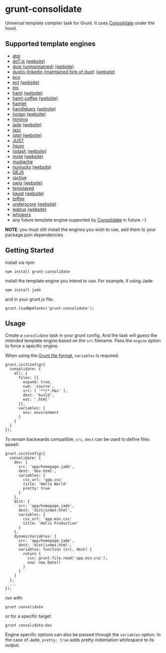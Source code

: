 # grunt-consolidate

Universal template compiler task for Grunt. It uses [Consolidate](https://github.com/visionmedia/consolidate.js) under the hood.

## Supported template engines

  - [atpl](https://github.com/soywiz/atpl.js)
  - [doT.js](https://github.com/olado/doT) [(website)](http://olado.github.io/doT/)
  - [dust (unmaintained)](https://github.com/akdubya/dustjs) [(website)](http://akdubya.github.com/dustjs/)
  - [dustjs-linkedin (maintained fork of dust)](https://github.com/linkedin/dustjs) [(website)](http://linkedin.github.io/dustjs/)
  - [eco](https://github.com/sstephenson/eco)
  - [ect](https://github.com/baryshev/ect) [(website)](http://ectjs.com/)
  - [ejs](https://github.com/visionmedia/ejs)
  - [haml](https://github.com/visionmedia/haml.js) [(website)](http://haml-lang.com/)
  - [haml-coffee](https://github.com/9elements/haml-coffee) [(website)](http://haml-lang.com/)
  - [hamlet](https://github.com/gregwebs/hamlet.js)
  - [handlebars](https://github.com/wycats/handlebars.js/) [(website)](http://handlebarsjs.com/)
  - [hogan](https://github.com/twitter/hogan.js) [(website)](http://twitter.github.com/hogan.js/)
  - [htmling](https://github.com/codemix/htmling)
  - [jade](https://github.com/visionmedia/jade) [(website)](http://jade-lang.com/)
  - [jazz](https://github.com/shinetech/jazz)
  - [jqtpl](https://github.com/kof/node-jqtpl) [(website)](http://api.jquery.com/category/plugins/templates/)
  - [JUST](https://github.com/baryshev/just)
  - [liquor](https://github.com/chjj/liquor)
  - [lodash](https://github.com/bestiejs/lodash) [(website)](http://lodash.com/)
  - [mote](https://github.com/satchmorun/mote) [(website)](http://satchmorun.github.io/mote/)
  - [mustache](https://github.com/janl/mustache.js)
  - [nunjucks](https://github.com/mozilla/nunjucks) [(website)](https://mozilla.github.io/nunjucks)
  - [QEJS](https://github.com/jepso/QEJS)
  - [ractive](https://github.com/Rich-Harris/Ractive)
  - [swig](https://github.com/paularmstrong/swig) [(website)](http://paularmstrong.github.com/swig/)
  - [templayed](http://archan937.github.com/templayed.js/)
  - [liquid](https://github.com/leizongmin/tinyliquid) [(website)](http://liquidmarkup.org/)
  - [toffee](https://github.com/malgorithms/toffee)
  - [underscore](https://github.com/documentcloud/underscore) [(website)](http://documentcloud.github.com/underscore/)
  - [walrus](https://github.com/jeremyruppel/walrus) [(website)](http://documentup.com/jeremyruppel/walrus/)
  - [whiskers](https://github.com/gsf/whiskers.js)
  - any future template engine supported by [Consolidate](https://github.com/visionmedia/consolidate.js) in future :-)

__NOTE__: you must still install the engines you wish to use, add them to your package.json dependencies.

## Getting Started

install via npm

    npm install grunt-consolidate

install the template engine you intend to use. For example, if using Jade:

    npm install jade

and in your grunt.js file:

    grunt.loadNpmTasks('grunt-consolidate');

## Usage

Create a `consolidate` task in your grunt config. And the task will guess the intended template engine based on the `src` filename. Pass the `engine` option to force a specific engine.

When using the [Grunt file format](http://gruntjs.com/configuring-tasks#files), `variables` is required:

    grunt.initConfig({
      consolidate: {
        all: {
          files: [{
            expand: true,
            cwd: 'source',
            src: [ '**/*.hbs' ],
            dest: 'build',
            ext: '.html'
          }],
          variables: {
            env: environment
          }
        }
      }
    });

To remain backwards compatible, `src`, `dest` can be used to define files aswell:

    grunt.initConfig({
      consolidate: {
        dev: {
          src: 'app/homepage.jade',
          dest: 'dev.html',
          variables: {
            css_url: 'app.css'
            title: 'Hello World'
            pretty: true
          }
        },
        dist: {
          src: 'app/homepage.jade',
          dest: 'dist/index.html',
          variables: {
            css_url: 'app.min.css'
            title: 'Hello Production'
          }
        },
        dynamicVariables: {
          src: 'app/homepage.jade',
          dest: 'dist/index.html',
          variables: function (src, dest) {
            return {
              css: grunt.file.read('app.min.css'),
              now: new Date()
            }
          }
        }
      },
      ...
    });

run with:

    grunt consolidate

or for a specific target:

    grunt consolidate:dev

Engine specific options can also be passed through the `variables` option. In the case of Jade, `pretty: true` adds pretty-indentation whitespace to its output.